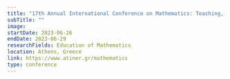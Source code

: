 ```yaml
---
title: "17th Annual International Conference on Mathematics: Teaching, Theory & Applications"
subTitle: ""
image:
startDate: 2023-06-26
endDate: 2023-06-29
researchFields: Education of Mathematics
location: Athens, Greece
link: https://www.atiner.gr/mathematics
type: conference
---
```

